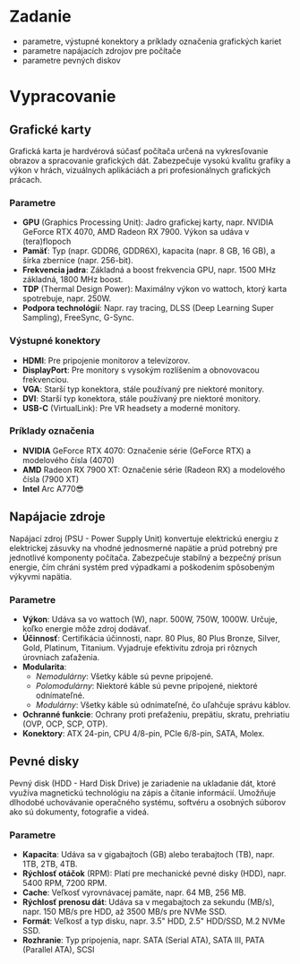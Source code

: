 # Zadanie

- parametre, výstupné konektory a príklady označenia grafických kariet
- parametre napájacích zdrojov pre počítače
- parametre pevných diskov

# Vypracovanie

## Grafické karty

Grafická karta je hardvérová súčasť počítača určená na vykresľovanie obrazov a spracovanie grafických dát. Zabezpečuje vysokú kvalitu grafiky a výkon v hrách, vizuálnych aplikáciách a pri profesionálnych grafických prácach.

### Parametre

- **GPU** (Graphics Processing Unit): Jadro grafickej karty, napr. NVIDIA GeForce RTX 4070, AMD Radeon RX 7900. Výkon sa udáva v (tera)flopoch
- **Pamäť**: Typ (napr. GDDR6, GDDR6X), kapacita (napr. 8 GB, 16 GB), a šírka zbernice (napr. 256-bit).
- **Frekvencia jadra**: Základná a boost frekvencia GPU, napr. 1500 MHz základná, 1800 MHz boost.
- **TDP** (Thermal Design Power): Maximálny výkon vo wattoch, ktorý karta spotrebuje, napr. 250W.
- **Podpora technológií**: Napr. ray tracing, DLSS (Deep Learning Super Sampling), FreeSync, G-Sync.

### Výstupné konektory

- **HDMI**: Pre pripojenie monitorov a televízorov.
- **DisplayPort**: Pre monitory s vysokým rozlíšením a obnovovacou frekvenciou.
- **VGA**: Starší typ konektora, stále používaný pre niektoré monitory.
- **DVI**: Starší typ konektora, stále používaný pre niektoré monitory.
- **USB-C** (VirtualLink): Pre VR headsety a moderné monitory.

### Príklady označenia

- **NVIDIA** GeForce RTX 4070: Označenie série (GeForce RTX) a modelového čísla (4070)
- **AMD** Radeon RX 7900 XT: Označenie série (Radeon RX) a modelového čísla (7900 XT)
- **Intel** Arc A770😎

## Napájacie zdroje

Napájací zdroj (PSU - Power Supply Unit) konvertuje elektrickú energiu z elektrickej zásuvky na vhodné jednosmerné napätie a prúd potrebný pre jednotlivé komponenty počítača. Zabezpečuje stabilný a bezpečný prísun energie, čím chráni systém pred výpadkami a poškodením spôsobeným výkyvmi napätia.

### Parametre

- **Výkon**: Udáva sa vo wattoch (W), napr. 500W, 750W, 1000W. Určuje, koľko energie môže zdroj dodávať.
- **Účinnosť**: Certifikácia účinnosti, napr. 80 Plus, 80 Plus Bronze, Silver, Gold, Platinum, Titanium. Vyjadruje efektivitu zdroja pri rôznych úrovniach zaťaženia.
- **Modularita**:
  - _Nemodulárny_: Všetky káble sú pevne pripojené.
  - _Polomodulárny_: Niektoré káble sú pevne pripojené, niektoré odnímateľné.
  - _Modulárny_: Všetky káble sú odnímateľné, čo uľahčuje správu káblov.
- **Ochranné funkcie**: Ochrany proti preťaženiu, prepätiu, skratu, prehriatiu (OVP, OCP, SCP, OTP).
- **Konektory**: ATX 24-pin, CPU 4/8-pin, PCIe 6/8-pin, SATA, Molex.

## Pevné disky

Pevný disk (HDD - Hard Disk Drive) je zariadenie na ukladanie dát, ktoré využíva magnetickú technológiu na zápis a čítanie informácií. Umožňuje dlhodobé uchovávanie operačného systému, softvéru a osobných súborov ako sú dokumenty, fotografie a videá.

### Parametre

- **Kapacita**: Udáva sa v gigabajtoch (GB) alebo terabajtoch (TB), napr. 1TB, 2TB, 4TB.
- **Rýchlosť otáčok** (RPM): Platí pre mechanické pevné disky (HDD), napr. 5400 RPM, 7200 RPM.
- **Cache**: Veľkosť vyrovnávacej pamäte, napr. 64 MB, 256 MB.
- **Rýchlosť prenosu dát**: Udáva sa v megabajtoch za sekundu (MB/s), napr. 150 MB/s pre HDD, až 3500 MB/s pre NVMe SSD.
- **Formát**: Veľkosť a typ disku, napr. 3.5" HDD, 2.5" HDD/SSD, M.2 NVMe SSD.
- **Rozhranie**: Typ pripojenia, napr. SATA (Serial ATA), SATA III, PATA (Parallel ATA), SCSI